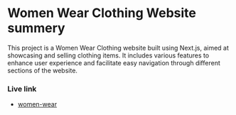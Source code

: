 # Women Wear Clothing Website summery

This project is a Women Wear Clothing website built using Next.js, aimed at showcasing and selling clothing items. It includes various features to enhance user experience and facilitate easy navigation through different sections of the website.

### Live link

- [women-wear](https://women-wear-client.vercel.app/)

